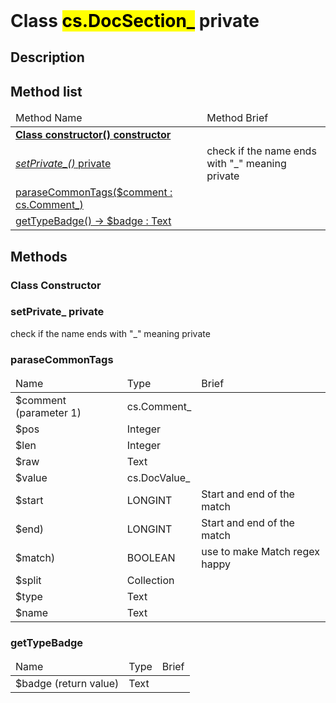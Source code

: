 <!DOCTYPE html>
<!---->
<html>
<header>
  <script src='https://cdn.jsdelivr.net/npm/mermaid/dist/mermaid.min.js'></script>
  <script src='https://cdn.jsdelivr.net/npm/marked/marked.min.js'></script>
  <script>mermaid.initialize({startOnLoad:true});</script>
  <link 
    href='https://cdn.jsdelivr.net/npm/bootstrap@5.0.0-beta2/dist/css/bootstrap.min.css'
    rel='stylesheet'
    integrity='sha384-BmbxuPwQa2lc/FVzBcNJ7UAyJxM6wuqIj61tLrc4wSX0szH/Ev+nYRRuWlolflfl'
    crossorigin='anonymous'>
  <script 
    src='https://cdn.jsdelivr.net/npm/bootstrap@5.0.0-beta2/dist/js/bootstrap.bundle.min.js'
    integrity='sha384-b5kHyXgcpbZJO/tY9Ul7kGkf1S0CWuKcCD38l8YkeH8z8QjE0GmW1gYU5S9FOnJ0'
    crossorigin='anonymous'
  ></script>
  <title>Class DocSection_</title>
  <meta charset='ASCII' />
  <meta name='generator' value='4D Documentation' />
</header>
<body>
<div id='content' class='container'>

<h1>Class <mark>cs.DocSection_</mark> <span class='badge bg-danger' data-bs-toggle='tooltip' title='To be use internally in a namespace' >private</span>
</h1>

<h2>Description</h2>



<h2>Method list</h2>

<table class='table table-hover'>
  <thead>
  <tr>  <td>Method Name</th>
  <td>Method Brief</th>
  </tr></thead>
  <tbody>
  <tr>
    <td class='table-success'><a href='#class-constructor'><strong>Class constructor()<strong> <span class='badge bg-primary' data-bs-toggle='tooltip' title='Class Constructor' >constructor</span></a></td>
    <td class='table-success'></td>
  </tr>
  <tr>
    <td class='table-danger'><a href='#setPrivate_'><em>setPrivate_()</em> <span class='badge bg-danger' data-bs-toggle='tooltip' title='To be use internally in a namespace' >private</span>
</a></td>
    <td class='table-danger'>check if the name ends with "_" meaning private</td>
  </tr>
  <tr>
    <td class='table-success'><a href='#paraseCommonTags'>paraseCommonTags($comment : cs.Comment_)</a></td>
    <td class='table-success'></td>
  </tr>
  <tr>
    <td class='table-success'><a href='#getTypeBadge'>getTypeBadge() -> $badge : Text</a></td>
    <td class='table-success'></td>
  </tr>
</tbody>
</table>

<h2>Methods</h2>

<h3 id='class-constructor'><strong>Class Constructor</strong></h3>





















<h3 id='setPrivate_'>setPrivate_ <span class='badge bg-danger' data-bs-toggle='tooltip' title='To be use internally in a namespace' >private</span>
</h3>

check if the name ends with "_" meaning private













<h3 id='paraseCommonTags'>paraseCommonTags</h3>

<table class='table '>
  <thead>
  <tr>  <td>Name</th>
  <td>Type</th>
  <td>Brief</th>
  </tr></thead>
  <tbody>
  <tr>
    <td class='table-primary'>$comment (parameter 1)</td>
    <td class='table-primary'>cs.Comment_</td>
    <td class='table-primary'></td>
  </tr>
  <tr>
    <td class='table-info'>$pos</td>
    <td class='table-info'>Integer</td>
    <td class='table-info'></td>
  </tr>
  <tr>
    <td class='table-info'>$len</td>
    <td class='table-info'>Integer</td>
    <td class='table-info'></td>
  </tr>
  <tr>
    <td class='table-info'>$raw</td>
    <td class='table-info'>Text</td>
    <td class='table-info'></td>
  </tr>
  <tr>
    <td class='table-info'>$value</td>
    <td class='table-info'>cs.DocValue_</td>
    <td class='table-info'></td>
  </tr>
  <tr>
    <td class='table-info'>$start</td>
    <td class='table-info'>LONGINT</td>
    <td class='table-info'> Start and end of the match</td>
  </tr>
  <tr>
    <td class='table-info'> $end) </td>
    <td class='table-info'>LONGINT</td>
    <td class='table-info'> Start and end of the match</td>
  </tr>
  <tr>
    <td class='table-info'>$match) </td>
    <td class='table-info'>BOOLEAN</td>
    <td class='table-info'> use to make Match regex happy</td>
  </tr>
  <tr>
    <td class='table-info'>$split</td>
    <td class='table-info'>Collection</td>
    <td class='table-info'></td>
  </tr>
  <tr>
    <td class='table-info'>$type</td>
    <td class='table-info'>Text</td>
    <td class='table-info'></td>
  </tr>
  <tr>
    <td class='table-info'>$name</td>
    <td class='table-info'>Text</td>
    <td class='table-info'></td>
  </tr>
</tbody>
</table>

























































































































































<h3 id='getTypeBadge'>getTypeBadge</h3>

<table class='table '>
  <thead>
  <tr>  <td>Name</th>
  <td>Type</th>
  <td>Brief</th>
  </tr></thead>
  <tbody>
  <tr>
    <td class='table-secondary'>$badge (return value)</td>
    <td class='table-secondary'>Text</td>
    <td class='table-secondary'></td>
  </tr>
</tbody>
</table>







































</div>
    <script>
      document.getElementById('content').innerHTML =
      marked(document.getElementById('content').innerHTML);
</script>
</body>
